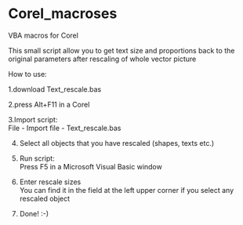# Corel_macroses
VBA macros for Corel

This small script allow you to get text size and proportions back to the original parameters after rescaling of whole vector picture 

How to use:

1.download Text_rescale.bas

2.press Alt+F11 in a Corel

3.Import script:		
      File - Import file - Text_rescale.bas
	
4. Select all objects that you have rescaled (shapes, texts etc.)

5. Run script:		
      Press F5 in a Microsoft Visual Basic window
6. Enter rescale sizes   	
      You can find it  in the field at the left upper corner if you select any rescaled object
	
7. Done! :-)
      
